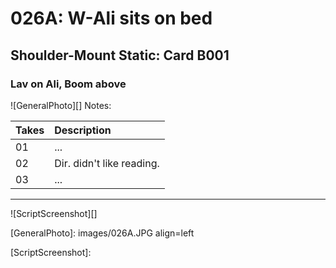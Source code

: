 # 026A: W-Ali sits on bed

## Shoulder-Mount Static: Card B001

### Lav on Ali, Boom above

![GeneralPhoto][]
Notes: 

| Takes | Description |
|:---|:----|
| 01 | ... |
| 02 | Dir. didn't like reading. |
| 03 | ... |

----

![ScriptScreenshot][]


[GeneralPhoto]:  images/026A.JPG align=left

[ScriptScreenshot]: 